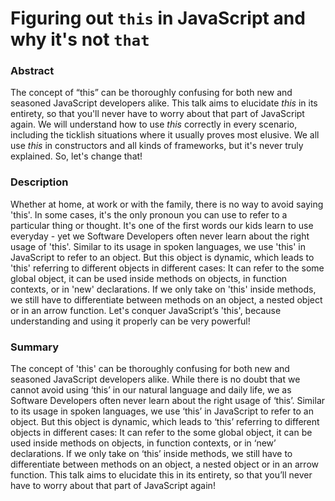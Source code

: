 # Figuring out `this` in JavaScript and why it's not `that` 

### Abstract
The concept of “this” can be thoroughly confusing for both new and seasoned JavaScript developers alike. This talk aims to elucidate _this_ in its entirety, so that you'll never have to worry about that part of JavaScript again. We will understand how to use _this_ correctly in every scenario, including the ticklish situations where it usually proves most elusive. We all use _this_ in constructors and all kinds of frameworks, but it's never truly explained. So, let's change that!

### Description
Whether at home, at work or with the family, there is no way to avoid saying 'this'. In some cases, it's the only pronoun you can use to refer to a particular thing or thought. It's one of the first words our kids learn to use everyday - yet we Software Developers often never learn about the right usage of 'this'. Similar to its usage in spoken languages, we use 'this' in JavaScript to refer to an object. But this object is dynamic, which leads to 'this' referring to different objects in different cases: It can refer to the some global object, it can be used inside methods on objects, in function contexts, or in 'new' declarations. If we only take on 'this' inside methods, we still have to differentiate between methods on an object, a nested object or in an arrow function. Let's conquer JavaScript’s 'this', because understanding and using it properly can be very powerful!

### Summary
The concept of 'this' can be thoroughly confusing for both new and seasoned JavaScript developers alike. While there is no doubt that we cannot avoid using ‘this’ in our natural language and daily life, we as Software Developers often never learn about the right usage of ‘this’. Similar to its usage in spoken languages, we use ‘this’ in JavaScript to refer to an object. But this object is dynamic, which leads to ‘this’ referring to different objects in different cases: It can refer to the some global object, it can be used inside methods on objects, in function contexts, or in ‘new’ declarations. If we only take on ‘this’ inside methods, we still have to differentiate between methods on an object, a nested object or in an arrow function.
This talk aims to elucidate this in its entirety, so that you’ll never have to worry about that part of JavaScript again!
